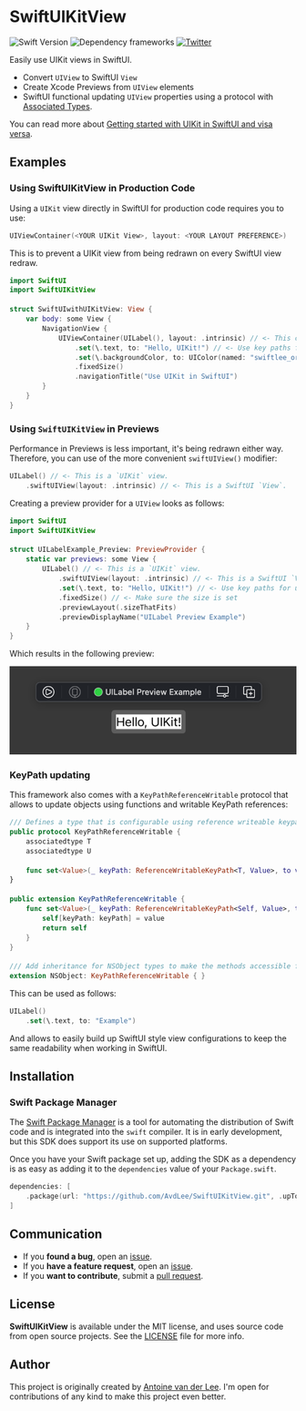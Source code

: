 # SwiftUIKitView
![Swift Version](https://img.shields.io/badge/Swift-5.5-F16D39.svg?style=flat) ![Dependency frameworks](https://img.shields.io/badge/Supports-_Swift_Package_Manager-F16D39.svg?style=flat) [![Twitter](https://img.shields.io/badge/twitter-@Twannl-blue.svg?style=flat)](https://twitter.com/twannl)

Easily use UIKit views in SwiftUI.

- Convert `UIView` to SwiftUI `View`
- Create Xcode Previews from `UIView` elements
- SwiftUI functional updating `UIView` properties using a protocol with [Associated Types](https://www.avanderlee.com/swift/associated-types-protocols/).

You can read more about [Getting started with UIKit in SwiftUI and visa versa](https://www.avanderlee.com/swiftui/integrating-swiftui-with-uikit/).

## Examples

### Using SwiftUIKitView in Production Code
Using a `UIKit` view directly in SwiftUI for production code requires you to use:

```swift
UIViewContainer(<YOUR UIKit View>, layout: <YOUR LAYOUT PREFERENCE>)
```

This is to prevent a UIKit view from being redrawn on every SwiftUI view redraw.

```swift
import SwiftUI
import SwiftUIKitView

struct SwiftUIwithUIKitView: View {
    var body: some View {
        NavigationView {
            UIViewContainer(UILabel(), layout: .intrinsic) // <- This can be any `UIKit` view.
                .set(\.text, to: "Hello, UIKit!") // <- Use key paths for updates.
                .set(\.backgroundColor, to: UIColor(named: "swiftlee_orange"))
                .fixedSize()
                .navigationTitle("Use UIKit in SwiftUI")
        }
    }
}
```

### Using `SwiftUIKitView` in Previews
Performance in Previews is less important, it's being redrawn either way.
Therefore, you can use of the more convenient  `swiftUIView()` modifier:

```swift
UILabel() // <- This is a `UIKit` view.
    .swiftUIView(layout: .intrinsic) // <- This is a SwiftUI `View`.
```

Creating a preview provider for a `UIView` looks as follows:

```swift
import SwiftUI
import SwiftUIKitView

struct UILabelExample_Preview: PreviewProvider {
    static var previews: some View {
        UILabel() // <- This is a `UIKit` view.
            .swiftUIView(layout: .intrinsic) // <- This is a SwiftUI `View`.
            .set(\.text, to: "Hello, UIKit!") // <- Use key paths for updates.
            .fixedSize() // <- Make sure the size is set
            .previewLayout(.sizeThatFits)
            .previewDisplayName("UILabel Preview Example")
    }
}
```

Which results in the following preview:

<img src="Assets/uikit_uilabel_preview.png" width="750"/>

### KeyPath updating

This framework also comes with a `KeyPathReferenceWritable` protocol that allows to update objects using functions and writable KeyPath references:

```swift
/// Defines a type that is configurable using reference writeable keypaths.
public protocol KeyPathReferenceWritable {
    associatedtype T
    associatedtype U
    
    func set<Value>(_ keyPath: ReferenceWritableKeyPath<T, Value>, to value: Value) -> U
}

public extension KeyPathReferenceWritable {
    func set<Value>(_ keyPath: ReferenceWritableKeyPath<Self, Value>, to value: Value) -> Self {
        self[keyPath: keyPath] = value
        return self
    }
}

/// Add inheritance for NSObject types to make the methods accessible for many default types.
extension NSObject: KeyPathReferenceWritable { }
```

This can be used as follows:

```swift
UILabel()
    .set(\.text, to: "Example")
```

And allows to easily build up SwiftUI style view configurations to keep the same readability when working in SwiftUI.

## Installation

### Swift Package Manager

The [Swift Package Manager](https://swift.org/package-manager/) is a tool for automating the distribution of Swift code and is integrated into the `swift` compiler. It is in early development, but this SDK does support its use on supported platforms. 

Once you have your Swift package set up, adding the SDK as a dependency is as easy as adding it to the `dependencies` value of your `Package.swift`.

```swift
dependencies: [
    .package(url: "https://github.com/AvdLee/SwiftUIKitView.git", .upToNextMajor(from: "2.0.0"))
]
```

## Communication

- If you **found a bug**, open an [issue](https://github.com/AvdLee/SwiftUIKitView/issues).
- If you **have a feature request**, open an [issue](https://github.com/AvdLee/SwiftUIKitView/issues).
- If you **want to contribute**, submit a [pull request](https://github.com/AvdLee/SwiftUIKitView/pulls).


## License

**SwiftUIKitView** is available under the MIT license, and uses source code from open source projects. See the [LICENSE](https://github.com/AvdLee/SwiftUIKitView/blob/main/LICENSE) file for more info.

## Author

This project is originally created by [Antoine van der Lee](https://www.twitter.com/twannl). I'm open for contributions of any kind to make this project even better.
